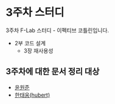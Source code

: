 # 3주차 스터디

3주차 F-Lab 스터디 - 이펙티브 코틀린입니다.

- 2부 코드 설계
  - 3장 재사용성

## 3주차에 대한 문서 정리 대상
- [윤원준](https://github.com/gamzagamza)
- [한태웅(hubert)](https://github.com/f-lab-hubert)
